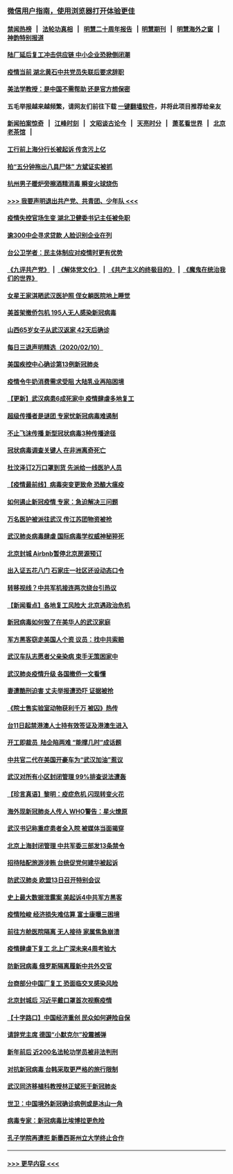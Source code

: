 ### [微信用户指南，使用浏览器打开体验更佳](https://github.com/gfw-breaker/banned-news1/blob/master/indexes/wechat-guide.md?t=0)
#### [禁闻热榜](热点新闻.md?t=0)  &nbsp;&nbsp;|&nbsp;&nbsp; [法轮功真相](https://github.com/gfw-breaker/truth/blob/master/README.md?t=0) &nbsp;&nbsp;|&nbsp;&nbsp; [明慧二十周年报告](https://github.com/gfw-breaker/mh-reports/blob/master/README.md?t=0) &nbsp;&nbsp;|&nbsp;&nbsp;[明慧期刊](https://github.com/gfw-breaker/mh-qikan) &nbsp;&nbsp;|&nbsp;&nbsp; [明慧海外之窗](https://github.com/gfw-breaker/mh-news/blob/master/README.md?t=0) &nbsp;&nbsp;|&nbsp;&nbsp; [神韵特别报道](https://github.com/gfw-breaker/mh-news/blob/master/shenyun.md?t=0)
#### [陆厂延后复工冲击供应链 中小企业恐掀倒闭潮](../pages/nsc413/n11859772.md?t=02111602) 
#### [疫情当前 湖北黄石中共党员失联后要求辞职](../pages/nsc413/n11860118.md?t=02111602) 
#### [美法学教授：是中国不需帮助 还是官方想保密](../pages/nsc413/n11859492.md?t=02111602) 
#### 五毛举报越来越频繁，请网友们前往下载 [一键翻墙软件](https://github.com/gfw-breaker/ssr-accounts)，并将此项目推荐给亲友
#### [新闻拍案惊奇](https://github.com/gfw-breaker/banned-news1/blob/master/pages/link4.md) &nbsp;&nbsp;|&nbsp;&nbsp; [江峰时刻](https://github.com/gfw-breaker/banned-news1/blob/master/pages/link4.md) &nbsp;&nbsp;|&nbsp;&nbsp; [文昭谈古论今](https://github.com/gfw-breaker/banned-news1/blob/master/pages/link4.md) &nbsp;&nbsp;|&nbsp;&nbsp; [天亮时分](https://github.com/gfw-breaker/banned-news1/blob/master/pages/link4.md) &nbsp;&nbsp;|&nbsp;&nbsp; [萧茗看世界](https://github.com/gfw-breaker/banned-news1/blob/master/pages/link4.md) &nbsp;&nbsp;|&nbsp;&nbsp; [北京老茶馆](https://github.com/gfw-breaker/banned-news1/blob/master/pages/link4.md) &nbsp;&nbsp;|&nbsp;&nbsp; 
#### [工行前上海分行长被起诉 传贪污上亿](../pages/nsc413/n11860139.md?t=02111602) 
#### [拍“五分钟拖出八具尸体” 方斌证实被抓](../pages/nsc413/n11860090.md?t=02111602) 
#### [杭州男子暖炉旁擦酒精消毒 瞬变火球烧伤](../pages/nsc413/n11860071.md?t=02111602) 
#### [>>> 我要声明退出共产党、共青团、少年队 <<<](https://github.com/begood0513/goodnews/blob/master/quit/letter.md) 
#### [疫情失控官场生变 湖北卫健委书记主任被免职](../pages/nsc413/n11859848.md?t=02111602) 
#### [逾300中企寻求贷款 人脸识别企业在列](../pages/nsc413/n11860100.md?t=02111602) 
#### [台公卫学者：民主体制应对疫情时更有优势](../pages/nsc413/n11860023.md?t=02111602) 
#### [《九评共产党》](https://github.com/begood0513/9ping.md/blob/master/README.md) &nbsp;|&nbsp; [《解体党文化》](../../../../jtdwh.md/blob/master/README.md)  &nbsp;|&nbsp; [《共产主义的终极目的》](../../../../gczydzjmd.md/blob/master/README.md) &nbsp;|&nbsp; [《魔鬼在统治我们的世界》](../../../../mgztzwmdsj.md/blob/master/README.md) 
#### [女星王家淇晒武汉医护照 侄女躺医院地上睡觉](../pages/nsc413/n11859756.md?t=02111602) 
#### [美首架撤侨包机 195人无人感染新冠病毒](../pages/nsc413/n11859908.md?t=02111602) 
#### [山西65岁女子从武汉返家 42天后确诊](../pages/nsc413/n11859912.md?t=02111602) 
#### [每日三退声明精选（2020/02/10）](../pages/nsc413/n11860031.md?t=02111602) 
#### [美国疾控中心确诊第13例新冠肺炎](../pages/nsc413/n11859966.md?t=02111602) 
#### [疫情令牛奶消费需求受阻 大陆乳业再陷困境](../pages/nsc413/n11859859.md?t=02111602) 
#### [【更新】武汉病患6成死家中 疫情肆虐多地复工](../pages/nsc413/n11801312.md?t=02111602) 
#### [超级传播者是谜团 专家忧新冠病毒难遏制](../pages/nsc413/n11859686.md?t=02111602) 
#### [不止飞沫传播 新型冠状病毒3种传播途径](../pages/nsc413/n11859060.md?t=02111602) 
#### [冠状病毒调查关键人 在非洲离奇死亡](../pages/nsc413/n11859798.md?t=02111602) 
#### [杜汶泽订2万口罩到货 先派给一线医护人员](../pages/nsc413/n11859214.md?t=02111602) 
#### [【疫情最前线】病毒突变更致命 恐酿大瘟疫](../pages/nsc413/n11859604.md?t=02111602) 
#### [如何遏止新冠疫情 专家：急迫解决三问题](../pages/nsc413/n11859685.md?t=02111602) 
#### [万名医护被派往武汉 传江苏团物资被抢](../pages/nsc413/n11859585.md?t=02111602) 
#### [武汉肺炎病毒肆虐 国际病毒学权威神秘猝死](../pages/nsc413/n11833010.md?t=02111602) 
#### [北京封城 Airbnb暂停北京房源预订](../pages/nsc413/n11859659.md?t=02111602) 
#### [出入证五花八门 石家庄一社区还设动态口令](../pages/nsc413/n11859510.md?t=02111602) 
#### [转移视线？中共军机接连两次绕台引热议](../pages/nsc413/n11859346.md?t=02111602) 
#### [【新闻看点】各地复工风险大 北京遇政治危机](../pages/nsc413/n11859164.md?t=02111602) 
#### [新冠病毒如何毁了在美华人的武汉家庭](../pages/nsc413/n11859524.md?t=02111602) 
#### [军方黑客窃走美国人个资 议员：找中共索赔](../pages/nsc413/n11859371.md?t=02111602) 
#### [武汉车队志愿者父亲染病 束手无策困家中](../pages/nsc413/n11859117.md?t=02111602) 
#### [武汉肺炎疫情升级 各国撤侨一文看懂](../pages/nsc413/n11859313.md?t=02111602) 
#### [妻遭酷刑迫害 丈夫举报遭恐吓 证据被抢](../pages/nsc413/n11858478.md?t=02111602) 
#### [《院士售实验室动物获利千万 被囚》热传](../pages/nsc413/n11859316.md?t=02111602) 
#### [台11日起禁港澳人士持有效签证及港澳生进入](../pages/nsc413/n11858423.md?t=02111602) 
#### [开工即裁员  陆企陷两难 “能撑几时”成话题](../pages/nsc413/n11859127.md?t=02111602) 
#### [中共官二代在美国开豪车为“武汉加油”惹议](../pages/nsc413/n11859039.md?t=02111602) 
#### [武汉对所有小区封闭管理 99%排查说法遭轰](../pages/nsc413/n11859264.md?t=02111602) 
#### [【珍言真语】黎明：疫症危机 闪现转变火花](../pages/nsc413/n11859199.md?t=02111602) 
#### [海外现新冠肺炎人传人 WHO警告：星火燎原](../pages/nsc413/n11859252.md?t=02111602) 
#### [武汉书记称重症患者全入院 被媒体当面揭穿](../pages/nsc413/n11859218.md?t=02111602) 
#### [北京上海封闭管理 中共军委三部发13条禁令](../pages/nsc413/n11859098.md?t=02111602) 
#### [招待陆配旅游涉贿 台统促党何建华被起诉](../pages/nsc413/n11858696.md?t=02111602) 
#### [防武汉肺炎 欧盟13日召开特别会议](../pages/nsc413/n11859088.md?t=02111602) 
#### [史上最大数据泄露案 美起诉4中共军方黑客](../pages/nsc413/n11859115.md?t=02111602) 
#### [疫情险峻 经济损失难估算 富士康曝三困境](../pages/nsc413/n11859120.md?t=02111602) 
#### [前往方舱医院隔离 无人接待 家属焦急崩溃](../pages/nsc413/n11859068.md?t=02111602) 
#### [疫情肆虐下复工 北上广深未来4周考验大](../pages/nsc413/n11859066.md?t=02111602) 
#### [防新冠病毒 俄罗斯隔离履新中共外交官](../pages/nsc413/n11859079.md?t=02111602) 
#### [台商部分中国厂复工 恐面临交叉感染风险](../pages/nsc413/n11858646.md?t=02111602) 
#### [北京封城后 习近平戴口罩首次视察疫情](../pages/nsc413/n11858828.md?t=02111602) 
#### [【十字路口】中国经济重创 民众如何避险自保](../pages/nsc413/n11857098.md?t=02111602) 
#### [请辞党主席 德国“小默克尔”投震撼弹](../pages/nsc413/n11858583.md?t=02111602) 
#### [新年前后 近200名法轮功学员被非法判刑](../pages/nsc413/n11855720.md?t=02111602) 
#### [对抗新冠病毒 台韩采取更严格的旅行限制](../pages/nsc413/n11858936.md?t=02111602) 
#### [武汉同济移植科教授林正斌死于新冠肺炎](../pages/nsc413/n11858844.md?t=02111602) 
#### [世卫：中国境外新冠确诊病例或是冰山一角](../pages/nsc413/n11858781.md?t=02111602) 
#### [病毒专家：新冠病毒比埃博拉更危险](../pages/nsc413/n11858572.md?t=02111602) 
#### [孔子学院再遭拒 新墨西哥州立大学终止合作](../pages/nsc413/n11858661.md?t=02111602) 

----
#### [ >>> 更早内容 <<< ](../indexes/nsc413-earlier.md)
